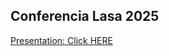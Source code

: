 ## Conferencia Lasa 2025

[Presentation: Click HERE](https://matdknu.github.io/lasa_2025/presentation.html)
